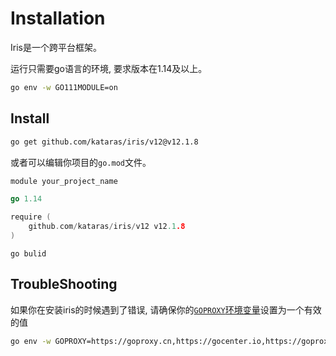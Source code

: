 # Installation

Iris是一个跨平台框架。

运行只需要go语言的环境, 要求版本在1.14及以上。

```bash
go env -w GO111MODULE=on
```

## Install

```bash
go get github.com/kataras/iris/v12@v12.1.8
```

或者可以编辑你项目的`go.mod`文件。

```go
module your_project_name

go 1.14

require (
    github.com/kataras/iris/v12 v12.1.8
)
```

`go bulid`

## TroubleShooting

如果你在安装iris的时候遇到了错误, 请确保你的[`GOPROXY`环境变量](https://github.com/golang/go/wiki/Modules#are-there-always-on-module-repositories-and-enterprise-proxies)设置为一个有效的值

```bash
go env -w GOPROXY=https://goproxy.cn,https://gocenter.io,https://goproxy.io,direct
```
